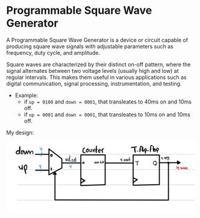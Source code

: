 
# Programmable Square Wave Generator

A Programmable Square Wave Generator is a device or circuit capable of producing square wave signals with adjustable parameters such as frequency, duty cycle, and amplitude.

Square waves are characterized by their distinct on-off pattern, where the signal alternates between two voltage levels (usually high and low) at regular intervals. This makes them useful in various applications such as digital communication, signal processing, instrumentation, and testing.

- Example:
  - if `up = 0100` and `down = 0001`, that transleates to 40ms on and 10ms off.
  - if `up = 0001` and `down = 0001`, that transleates to 10ms on and 10ms off.

My design: 

<img src='./pictures/programmable_square_wave_generator.jpg' width='500'>



